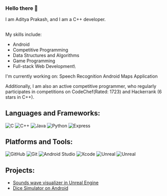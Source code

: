 ### Hello there 👋

I am Aditya Prakash, and I am a C++ developer.

##

My skills include:
- Android
- Competitive Programming
- Data Structures and Algorithms
- Game Programming
- Full-stack Web Development\

I'm currently working on: Speech Recognition Android Maps Application

Additionally, I am also an active competitive programmer, who regularly participates in competitions on CodeChef(Rated: 1723) and Hackerrank (6 stars in C++).

## Languages and Frameworks:
![C](https://img.shields.io/badge/C-27338e?style=flat-square&logo=c&logoColor=white)
![C++](https://img.shields.io/badge/C++-649ad2?style=flat-square&logo=c%2B%2B&logoColor=white)
![Java](https://img.shields.io/badge/-Java-important?style=flat-square&logo=Java&logoColor=white)
![Python](https://img.shields.io/badge/Python-3776AB?style=flat-square&logo=Python&logoColor=white)
![Express](https://img.shields.io/badge/-Express-success?style=flat-square&logo=Express&logoColor=white)

## Platforms and Tools:

![GitHub](https://img.shields.io/badge/GitHub-181717?style=flat-square&logo=github)
![Git](https://img.shields.io/badge/Git-F05032?style=flat-square&logo=Git&logoColor=white)
![Android Studio](https://img.shields.io/badge/Android_Studio-3DDC84?style=flat-square&logo=Android-Studio&logoColor=ffffff)
![Xcode](https://img.shields.io/badge/Xcode-007ACC?style=flat-square&logo=Xcode&logoColor=white)
![Unreal](https://img.shields.io/badge/Unreal-181717?style=flat-square&logo=Unreal-Engine&logoColor=white)
![Unreal](https://img.shields.io/badge/Unity-202020?style=flat-square&logo=Unity&logoColor=white)

## Projects:
- [Sounds wave visualizer in Unreal Engine](https://github.com/AdityaPrakash-26/SoundWaveVisualizer)
- [Dice Simulator on Android](https://github.com/AdityaPrakash-26/DiceApp)


<!--
**AdityaPrakash-26/AdityaPrakash-26** is a ✨ _special_ ✨ repository because its `README.md` (this file) appears on your GitHub profile.

Here are some ideas to get you started:

- 🔭 I’m currently working on ...
- 🌱 I’m currently learning ...
- 👯 I’m looking to collaborate on ...
- 🤔 I’m looking for help with ...
- 💬 Ask me about ...
- 📫 How to reach me: ...
- 😄 Pronouns: ...
- ⚡ Fun fact: ...
-->
